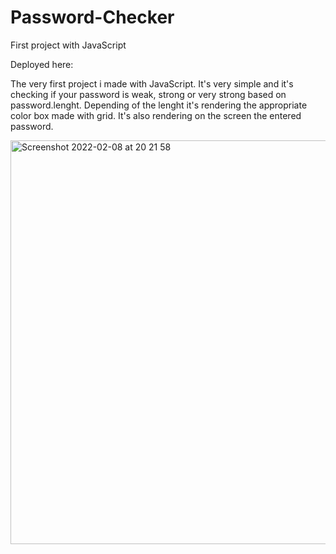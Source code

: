 # Password-Checker
First project with JavaScript

Deployed here: 

The very first project i made with JavaScript. It's very simple and it's checking if your password is weak, strong or very strong based on password.lenght. Depending of the lenght it's rendering the appropriate color box made with grid. It's also rendering on the screen the entered password.

<img width="646" alt="Screenshot 2022-02-08 at 20 21 58" src="https://user-images.githubusercontent.com/95942547/153313306-dae2d14d-1d88-40bf-b159-b263b4662925.png">
